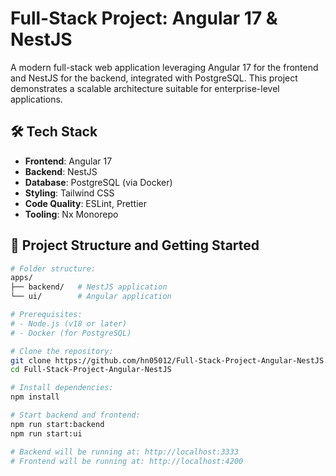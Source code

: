 # Full-Stack Project: Angular 17 & NestJS

A modern full-stack web application leveraging Angular 17 for the frontend and NestJS for the backend, integrated with PostgreSQL. This project demonstrates a scalable architecture suitable for enterprise-level applications.

## 🛠️ Tech Stack

- **Frontend**: Angular 17  
- **Backend**: NestJS  
- **Database**: PostgreSQL (via Docker)  
- **Styling**: Tailwind CSS  
- **Code Quality**: ESLint, Prettier  
- **Tooling**: Nx Monorepo

## 📁 Project Structure and Getting Started

```bash
# Folder structure:
apps/
├── backend/   # NestJS application
└── ui/        # Angular application

# Prerequisites:
# - Node.js (v18 or later)
# - Docker (for PostgreSQL)

# Clone the repository:
git clone https://github.com/hn05012/Full-Stack-Project-Angular-NestJS.git
cd Full-Stack-Project-Angular-NestJS

# Install dependencies:
npm install

# Start backend and frontend:
npm run start:backend
npm run start:ui

# Backend will be running at: http://localhost:3333
# Frontend will be running at: http://localhost:4200
